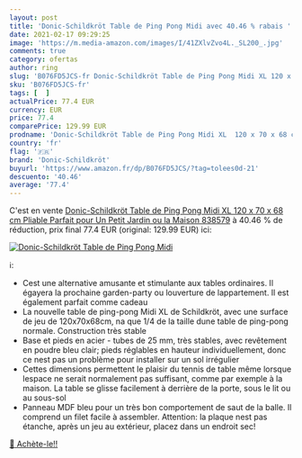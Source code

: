 ```yaml
---
layout: post
title: 'Donic-Schildkröt Table de Ping Pong Midi avec 40.46 % rabais '
date: 2021-02-17 09:29:25
image: 'https://m.media-amazon.com/images/I/41ZXlvZvo4L._SL200_.jpg'
comments: true
category: ofertas
author: ring
slug: 'B076FD5JCS-fr Donic-Schildkröt Table de Ping Pong Midi XL 120 x 70 x 68...'
sku: 'B076FD5JCS-fr'
tags: [  ]
actualPrice: 77.4 EUR
currency: EUR
price: 77.4
comparePrice: 129.99 EUR
prodname: 'Donic-Schildkröt Table de Ping Pong Midi XL  120 x 70 x 68 cm  Pliable  Parfait pour Un Petit Jardin ou la Maison  838579'
country: 'fr'
flag: '🇫🇷'
brand: 'Donic-Schildkröt'
buyurl: 'https://www.amazon.fr/dp/B076FD5JCS/?tag=tolees0d-21'
descuento: '40.46'
average: '77.4'
---
```


C'est en vente [Donic-Schildkröt Table de Ping Pong Midi XL  120 x 70 x 68 cm  Pliable  Parfait pour Un Petit Jardin ou la Maison  838579](https://www.amazon.fr/dp/B076FD5JCS/?tag=tolees0d-21)  à  40.46 % de réduction, prix final  77.4 EUR (original: 129.99 EUR) ici:

[![Donic-Schildkröt Table de Ping Pong Midi](https://m.media-amazon.com/images/I/41ZXlvZvo4L._SL200_.jpg)](https://www.amazon.fr/dp/B076FD5JCS/?tag=tolees0d-21)

ℹ️:

- Cest une alternative amusante et stimulante aux tables ordinaires. Il égayera la prochaine garden-party ou louverture de lappartement. Il est également parfait comme cadeau
- La nouvelle table de ping-pong Midi XL de Schildkröt, avec une surface de jeu de 120x70x68cm, na que 1/4 de la taille dune table de ping-pong normale. Construction très stable
- Base et pieds en acier - tubes de 25 mm, très stables, avec revêtement en poudre bleu clair; pieds réglables en hauteur individuellement, donc ce nest pas un problème pour installer sur un sol irrégulier
- Cettes dimensions permettent le plaisir du tennis de table même lorsque lespace ne serait normalement pas suffisant, comme par exemple à la maison. La table se glisse facilement à derrière de la porte, sous le lit ou au sous-sol
- Panneau MDF bleu pour un très bon comportement de saut de la balle. Il comprend un filet facile à assembler. Attention: la plaque nest pas étanche, après un jeu au extérieur, placez dans un endroit sec!

[🛒 Achète-le!!](https://www.amazon.fr/dp/B076FD5JCS/?tag=tolees0d-21)
